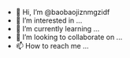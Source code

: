 - 👋 Hi, I’m @baobaojiznmgzidf
- 👀 I’m interested in ...
- 🌱 I’m currently learning ...
- 💞️ I’m looking to collaborate on ...
- 📫 How to reach me ...

<!---
baobaojiznmgzidf/baobaojiznmgzidf is a ✨ special ✨ repository because its `README.md` (this file) appears on your GitHub profile.
You can click the Preview link to take a look at your changes.
--->
